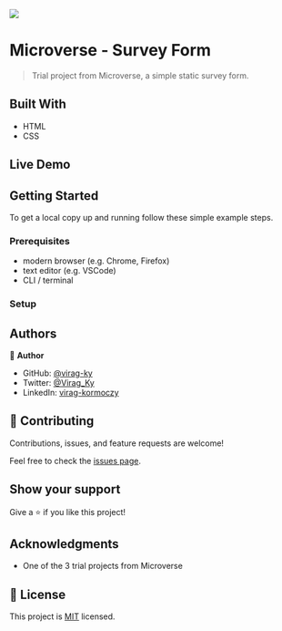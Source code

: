 ![](https://img.shields.io/badge/Microverse-blueviolet)

# Microverse - Survey Form

> Trial project from Microverse, a simple static survey form.

## Built With

- HTML
- CSS

## Live Demo

## Getting Started

To get a local copy up and running follow these simple example steps.

### Prerequisites

- modern browser (e.g. Chrome, Firefox)
- text editor (e.g. VSCode)
- CLI / terminal

### Setup


## Authors

👤 **Author**

- GitHub: [@virag-ky](https://github.com/virag-ky)
- Twitter: [@Virag_Ky](https://twitter.com/Virag_Ky)
- LinkedIn: [virag-kormoczy](https://linkedin.com/in/virag-kormoczy)

## 🤝 Contributing

Contributions, issues, and feature requests are welcome!

Feel free to check the [issues page](../../issues/).

## Show your support

Give a ⭐️ if you like this project!

## Acknowledgments
- One of the 3 trial projects from Microverse

## 📝 License

This project is [MIT](./MIT.md) licensed.
